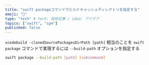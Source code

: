 ```yaml
---
title: "swift packageコマンドでビルドキャッシュディレクトリを指定する"
emoji: "🎉"
type: "tech" # tech: 技術記事 / idea: アイデア
topics: ["swift", "spm"]
published: false
---
```


`xcodebuild -clonedSourcePackagesDirPath [path]` 相当のことを `swift package` コマンドで実現するには `--build-path` オプションを指定する

```sh
swift package --build-path [path] [subcommand]
```

